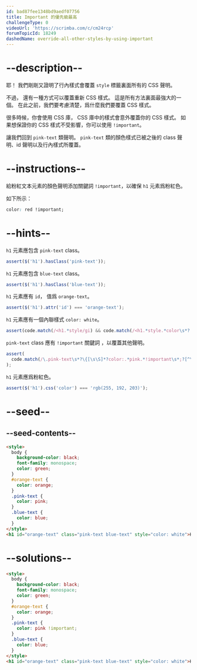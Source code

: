```yaml
---
id: bad87fee1348bd9aedf07756
title: Important 的優先級最高
challengeType: 0
videoUrl: 'https://scrimba.com/c/cm24rcp'
forumTopicId: 18249
dashedName: override-all-other-styles-by-using-important
---
```


# --description--

耶！ 我們剛剛又證明了行內樣式會覆蓋 `style` 標籤裏面所有的 CSS 聲明。

不過， 還有一種方式可以覆蓋重新 CSS 樣式。 這是所有方法裏面最強大的一個。 在此之前，我們要考慮清楚，爲什麼我們要覆蓋 CSS 樣式。

很多時候，你會使用 CSS 庫， CSS 庫中的樣式會意外覆蓋你的 CSS 樣式。 如果想保證你的 CSS 樣式不受影響，你可以使用 `!important`。

讓我們回到 `pink-text` 類聲明。 `pink-text` 類的顏色樣式已被之後的 class 聲明、id 聲明以及行內樣式所覆蓋。

# --instructions--

給粉紅文本元素的顏色聲明添加關鍵詞 `!important`，以確保 `h1` 元素爲粉紅色。

如下所示：

```css
color: red !important;
```

# --hints--

`h1` 元素應包含 `pink-text` class。

```js
assert($('h1').hasClass('pink-text'));
```

`h1` 元素應包含 `blue-text` class。

```js
assert($('h1').hasClass('blue-text'));
```

`h1` 元素應有 `id`， 值爲 `orange-text`。

```js
assert($('h1').attr('id') === 'orange-text');
```

`h1` 元素應有一個內聯樣式 `color: white`。

```js
assert(code.match(/<h1.*style/gi) && code.match(/<h1.*style.*color\s*?:/gi));
```

`pink-text` class 應有 `!important` 關鍵詞 ，以覆蓋其他聲明。

```js
assert(
  code.match(/\.pink-text\s*?\{[\s\S]*?color:.*pink.*!important\s*;?[^\.]*\}/g)
);
```

`h1` 元素應爲粉紅色。

```js
assert($('h1').css('color') === 'rgb(255, 192, 203)');
```

# --seed--

## --seed-contents--

```html
<style>
  body {
    background-color: black;
    font-family: monospace;
    color: green;
  }
  #orange-text {
    color: orange;
  }
  .pink-text {
    color: pink;
  }
  .blue-text {
    color: blue;
  }
</style>
<h1 id="orange-text" class="pink-text blue-text" style="color: white">Hello World!</h1>
```

# --solutions--

```html
<style>
  body {
    background-color: black;
    font-family: monospace;
    color: green;
  }
  #orange-text {
    color: orange;
  }
  .pink-text {
    color: pink !important;
  }
  .blue-text {
    color: blue;
  }
</style>
<h1 id="orange-text" class="pink-text blue-text" style="color: white">Hello World!</h1>
```
